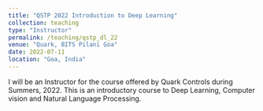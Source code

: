 ```yaml
---
title: "QSTP 2022 Introduction to Deep Learning"
collection: teaching
type: "Instructor"
permalink: /teaching/qstp_dl_22
venue: "Quark, BITS Pilani Goa"
date: 2022-07-11
location: "Goa, India"
---
```


I will be an Instructor for the course offered by Quark Controls during Summers, 2022. This is an introductory course to Deep Learning, Computer vision and Natural Language Processing.